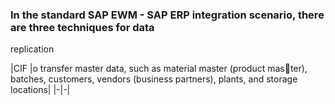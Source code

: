 ### In the standard SAP EWM - SAP ERP integration scenario, there are three techniques for data 
replication

|CIF |o transfer master data, such as material master (product master), batches, customers, vendors (business partners), plants, 
and storage locations|
|-|-|
